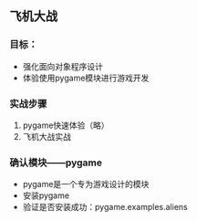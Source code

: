## 飞机大战

### 目标：

- 强化面向对象程序设计
- 体验使用pygame模块进行游戏开发



### 实战步骤

1. pygame快速体验（略）
2. 飞机大战实战



### 确认模块——pygame

- pygame是一个专为游戏设计的模块
- 安装pygame
- 验证是否安装成功：pygame.examples.aliens

